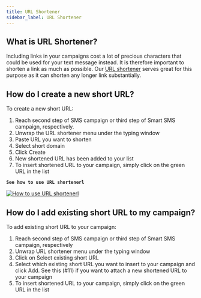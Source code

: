 ```yaml
---
title: URL Shortener
sidebar_label: URL Shortener
---
```


## What is URL Shortener?
Including links in your campaigns cost a lot of precious characters that could be used for your text message instead. It is therefore important to shorten a link as much as possible. Our [URL shortener](https://www.bulkgate.com/en/sms-portal#url-shortener) serves great for this purpose as it can shorten any longer link substantially. 

## How do I create a new short URL? 
To create a new short URL:
1.	Reach second step of SMS campaign or third step of Smart SMS campaign, respectively.
2.	Unwrap the URL shortener menu under the typing window
3.	Paste URL you want to shorten
4.	Select short domain
5.	Click Create
6.	New shortened URL has been added to your list
7.	To insert shortened URL to your campaign, simply click on the green URL in the list


**`See how to use URL shortenerl`**

[![How to use URL shortenerl](https://img.youtube.com/vi/YMfEJFU06XE/hqdefault.jpg)](https://youtu.be/YMfEJFU06XE)


## How do I add existing short URL to my campaign?
To add existing short URL to your campaign:
1.	Reach second step of SMS campaign or third step of Smart SMS campaign, respectively
2.	Unwrap URL shortener menu under the typing window
3.	Click on Select existing short URL
4.	Select which existing short URL you want to insert to your campaign and click Add. See this (#11) if you want to attach a new shortened URL to your campaign
5.	To insert shortened URL to your campaign, simply click on the green URL in the list 
